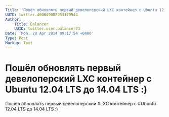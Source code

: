```yaml
---
Title: 'Пошёл обновлять первый девелоперский LXC контейнер с Ubuntu 12.04 LTS до 14.04 LTS :)'
UUID: twitter.460649082953170944
Author:
    Title: Balancer
    UUID: twitter.user.balancer73
Date: 'Mon, 28 Apr 2014 09:17:54 +0400'
Type: Post
Markup: Text
---
```


# Пошёл обновлять первый девелоперский LXC контейнер с Ubuntu 12.04 LTS до 14.04 LTS :)

Пошёл обновлять первый девелоперский #LXC контейнер с
#Ubuntu 12.04 LTS до 14.04 LTS :)